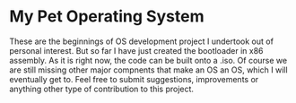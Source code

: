 My Pet Operating System
==========

These are the beginnings of OS development project I undertook out of personal interest. But so far I have just created the bootloader in x86 assembly. As it is right now, the code can be built onto a .iso. Of course we are still missing other major compnents that make an OS an OS, which I will eventually get to. Feel free to submit suggestions, improvements or anything other type of contribution to this project.
